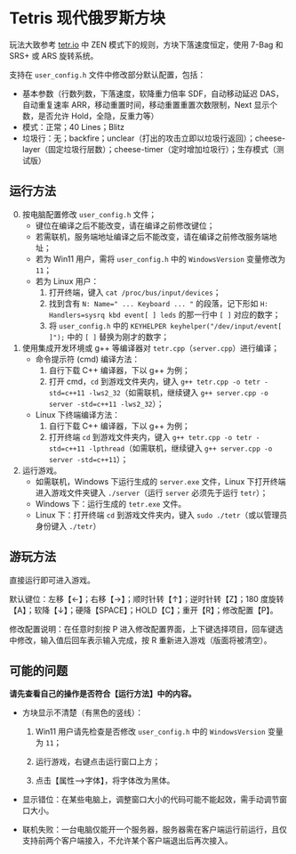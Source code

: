 # Tetris 现代俄罗斯方块

玩法大致参考 [tetr.io](https://tetr.io/) 中 ZEN 模式下的规则，方块下落速度恒定，使用 7-Bag 和 SRS+ 或 ARS 旋转系统。

支持在 `user_config.h` 文件中修改部分默认配置，包括：
- 基本参数（行数列数，下落速度，软降重力倍率 SDF，自动移动延迟 DAS，自动重复速率 ARR，移动重置时间，移动重置重置次数限制，Next 显示个数，是否允许 Hold，全隐，反重力等）
- 模式：正常；40 Lines；Blitz
- 垃圾行：无；backfire；unclear（打出的攻击立即以垃圾行返回）；cheese-layer（固定垃圾行层数）；cheese-timer（定时增加垃圾行）；生存模式（测试版）

## 运行方法

0. 按电脑配置修改 `user_config.h` 文件；
	- 键位在编译之后不能改变，请在编译之前修改键位；
	- 若需联机，服务端地址编译之后不能改变，请在编译之前修改服务端地址；
	- 若为 Win11 用户，需将 `user_config.h` 中的 `WindowsVersion` 变量修改为 `11`；
	- 若为 Linux 用户：
		1. 打开终端，键入 `cat /proc/bus/input/devices`；
		2. 找到含有 `N: Name=" ... Keyboard ... "` 的段落，记下形如 `H: Handlers=sysrq kbd event[ ] leds` 的那一行中 `[ ]` 对应的数字；
		3. 将 `user_config.h` 中的 `KEYHELPER keyhelper("/dev/input/event[ ]");` 中的 `[ ]` 替换为刚才的数字； 
1. 使用集成开发环境或 g++ 等编译器对 `tetr.cpp`（`server.cpp`）进行编译；
	- 命令提示符 (cmd) 编译方法：
		1. 自行下载 C++ 编译器，下以 g++ 为例；
		2. 打开 cmd，`cd` 到游戏文件夹内，键入 `g++ tetr.cpp -o tetr -std=c++11 -lws2_32`（如需联机，继续键入 `g++ server.cpp -o server -std=c++11 -lws2_32`）；
	- Linux 下终端编译方法：
		1. 自行下载 C++ 编译器，下以 g++ 为例；
		2. 打开终端 `cd` 到游戏文件夹内，键入 `g++ tetr.cpp -o tetr -std=c++11 -lpthread`（如需联机，继续键入 `g++ server.cpp -o server -std=c++11`）；
2. 运行游戏。
	- 如需联机，Windows 下运行生成的 `server.exe` 文件，Linux 下打开终端进入游戏文件夹键入 `./server`（运行 `server` 必须先于运行 `tetr`）；
	- Windows 下：运行生成的 `tetr.exe` 文件。
	- Linux 下：打开终端 `cd` 到游戏文件夹内，键入 `sudo ./tetr`（或以管理员身份键入 `./tetr`）

## 游玩方法

直接运行即可进入游戏。

默认键位：左移【←】；右移【→】；顺时针转【↑】；逆时针转【Z】；180 度旋转【A】；软降【↓】；硬降【SPACE】；HOLD【C】；重开【R】；修改配置【P】。

修改配置说明：在任意时刻按 P 进入修改配置界面，上下键选择项目，回车键选中修改，输入值后回车表示输入完成，按 R 重新进入游戏（版面将被清空）。

## 可能的问题

**请先查看自己的操作是否符合【运行方法】中的内容。**

- 方块显示不清楚（有黑色的竖线）：
	
	1. Win11 用户请先检查是否修改 `user_config.h` 中的 `WindowsVersion` 变量为 `11`；
	
	2. 运行游戏，右键点击运行窗口上方；
	
	3. 点击【属性-->字体】，将字体改为黑体。
	
- 显示错位：在某些电脑上，调整窗口大小的代码可能不能起效，需手动调节窗口大小。

- 联机失败：一台电脑仅能开一个服务器，服务器需在客户端运行前运行，且仅支持前两个客户端接入，不允许某个客户端退出后再次接入。